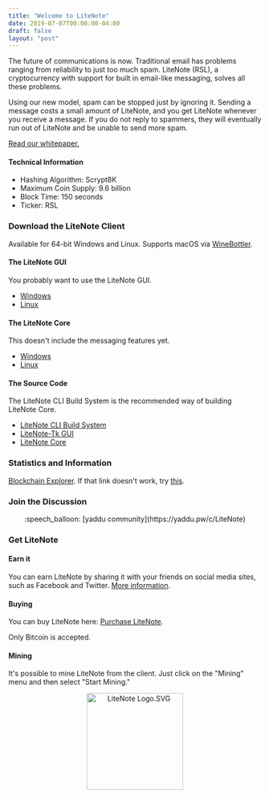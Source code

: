 ```yaml
---
title: "Welcome to LiteNote"
date: 2019-07-07T00:00:00-04:00
draft: false
layout: "post"
---
```


The future of communications is now. Traditional email has problems ranging from reliability to just too much spam.
LiteNote (RSL), a cryptocurrency with support for built in email-like messaging, solves all these problems.

Using our new model, spam can be stopped just by ignoring it. Sending a message costs a small amount of LiteNote,
and you get LiteNote whenever you receive a message. If you do not reply to spammers, they will eventually run out
of LiteNote and be unable to send more spam.

[Read our whitepaper.](/whitepaper)

#### Technical Information

* Hashing Algorithm: Scrypt8K
* Maximum Coin Supply: 9.6 billion
* Block Time: 150 seconds
* Ticker: RSL

### Download the LiteNote Client

Available for 64-bit Windows and Linux. Supports macOS via [WineBottler](http://winebottler.kronenberg.org/).

#### The LiteNote GUI

You probably want to use the LiteNote GUI.

* [Windows](https://github.com/LiteNoteProject/litenote-tk/releases/download/1.0.17.1b/litenote-full-win64.zip)
* [Linux](https://github.com/LiteNoteProject/litenote-tk/releases/download/1.0.17.1b/litenote-full-linux64.tar.gz)

#### The LiteNote Core

This doesn't include the messaging features yet.

* [Windows](https://github.com/LiteNoteProject/litenote-builds/releases/download/v0.17.1/litenote-core-win64.zip)
* [Linux](https://github.com/LiteNoteProject/litenote-builds/releases/download/v0.17.1/litenote-core-linux64.tar.gz)

#### The Source Code

The LiteNote CLI Build System is the recommended way of building LiteNote Core.

* [LiteNote CLI Build System](https://github.com/LiteNoteProject/litenote-builds)
* [LiteNote-Tk GUI](https://github.com/LiteNoteProject/litenote-tk)
* [LiteNote Core](https://github.com/LiteNoteProject/litenote)

### Statistics and Information

[Blockchain Explorer](https://explorelitenote.serveo.net). If that link doesn't work, try [this](http://45.79.78.155:4502).
  
### Join the Discussion

<center>
:speech_balloon: [yaddu community](https://yaddu.pw/c/LiteNote)
</center>

### Get LiteNote

#### Earn it

You can earn LiteNote by sharing it with your friends on social media sites,
such as Facebook and Twitter. [More information](https://yaddu.pw/c/LiteNote/post/1562691469903.c456c144).

#### Buying

You can buy LiteNote here: [Purchase LiteNote](https://buylitenote.serveo.net).

Only Bitcoin is accepted.

#### Mining

It's possible to mine LiteNote from the client. Just click on the "Mining" menu and then select
"Start Mining."

<center>
<img alt="LiteNote Logo.SVG" src="/logo.svg" width="192" height="192">
</center>
